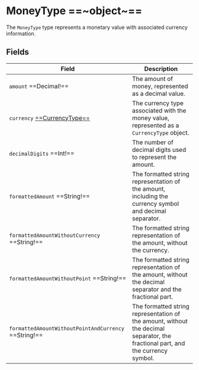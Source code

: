 # MoneyType ==~object~==

The `MoneyType` type represents a monetary value with associated currency information. 

## Fields

| Field                                                | Description                                                                                                                                         |
|------------------------------------------------------|-----------------------------------------------------------------------------------------------------------------------------------------------------|
| `amount`  ==Decimal!==                               | The amount of money, represented as a decimal value.                                                                                                |
| `currency` [ ==CurrencyType== ](currency-type.md)    | The currency type associated with the money value, represented as a `CurrencyType` object.                                                          |
| `decimalDigits`  ==Int!==                            | The number of decimal digits used to represent the amount.                                                                                          |
| `formattedAmount`  ==String!==                       | The formatted string representation of the amount, including the currency symbol and decimal separator.                                             |
| `formattedAmountWithoutCurrency`  ==String!==        | The formatted string representation of the amount, without the currency.                                                                            |
| `formattedAmountWithoutPoint`  ==String!==           | The formatted string representation of the amount, without the decimal separator and the fractional part.                                           |
| `formattedAmountWithoutPointAndCurrency`  ==String!== | The formatted string representation of the amount, without the decimal separator, the fractional part, and the currency symbol.                    |



